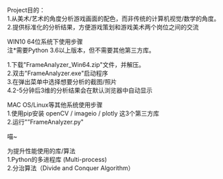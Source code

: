 Project目的：\
1.从美术/艺术的角度分析游戏画面的配色，而非传统的计算机视觉/数学的角度。\
2.提供标准化的分析结果，方便游戏策划和游戏美术两个岗位之间的交流

WIN10 64位系统下使用步骤\
注*需要Python 3.6以上版本，但不需要其他第三方库。

1.下载"FrameAnalyzer_Win64.zip"文件，并解压。\
2.双击"FrameAnalyzer.exe"启动程序\
3.在弹出菜单中选择想要分析的截图/照片\
4.2-5分钟后3维的分析结果会在默认浏览器中自动显示

MAC OS/Linux等其他系统使用步骤\
1.使用pip安装 openCV / imageio / plotly 这3个第三方库\
2.运行"”FrameAnalyzer.py"

喵~

为提升性能使用的库/算法\
1.Python的多进程库 (Multi-process)\
2.分治算法（Divide and Conquer Algorithm）
